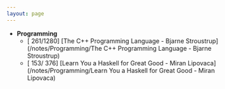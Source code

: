 ```yaml
---
layout: page
---
```


- **Programming**
    - [ 261/1280] [The C++ Programming Language - Bjarne Stroustrup](/notes/Programming/The C++ Programming Language - Bjarne Stroustrup)
    - [ 153/ 376] [Learn You a Haskell for Great Good - Miran Lipovaca](/notes/Programming/Learn You a Haskell for Great Good - Miran Lipovaca)
